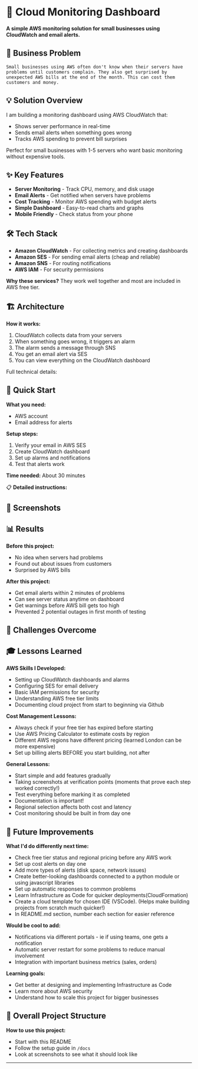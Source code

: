# 📝 Cloud Monitoring Dashboard

**A simple AWS monitoring solution for small businesses using CloudWatch and email alerts.**

## 🎯 Business Problem

```
Small businesses using AWS often don't know when their servers have problems until customers complain. They also get surprised by unexpected AWS bills at the end of the month. This can cost them customers and money.
```

## 💡 Solution Overview

I am building a monitoring dashboard using AWS CloudWatch that:

- Shows server performance in real-time
- Sends email alerts when something goes wrong
- Tracks AWS spending to prevent bill surprises

Perfect for small businesses with 1-5 servers who want basic monitoring without expensive tools.

## ✨ Key Features

- **Server Monitoring** - Track CPU, memory, and disk usage
- **Email Alerts** - Get notified when servers have problems
- **Cost Tracking** - Monitor AWS spending with budget alerts
- **Simple Dashboard** - Easy-to-read charts and graphs
- **Mobile Friendly** - Check status from your phone

## 🛠️ Tech Stack

- **Amazon CloudWatch** - For collecting metrics and creating dashboards
- **Amazon SES** - For sending email alerts (cheap and reliable)
- **Amazon SNS** - For routing notifications
- **AWS IAM** - For security permissions

**Why these services?** They work well together and most are included in AWS free tier.

## 🏗️ Architecture

**How it works:**

1. CloudWatch collects data from your servers
2. When something goes wrong, it triggers an alarm
3. The alarm sends a message through SNS
4. You get an email alert via SES
5. You can view everything on the CloudWatch dashboard

Full technical details:

## 🏃 Quick Start

**What you need:**

- AWS account
- Email address for alerts

**Setup steps:**

1. Verify your email in AWS SES
2. Create CloudWatch dashboard
3. Set up alarms and notifications
4. Test that alerts work

**Time needed:** About 30 minutes

📋 **Detailed instructions:**

## 📸 Screenshots

## 📊 Results

**Before this project:**

- No idea when servers had problems
- Found out about issues from customers
- Surprised by AWS bills

**After this project:**

- Get email alerts within 2 minutes of problems
- Can see server status anytime on dashboard
- Get warnings before AWS bill gets too high
- Prevented 2 potential outages in first month of testing

## 🔧 Challenges Overcome

## 🎓 Lessons Learned

**AWS Skills I Developed:**

- Setting up CloudWatch dashboards and alarms
- Configuring SES for email delivery
- Basic IAM permissions for security
- Understanding AWS free tier limits
- Documenting cloud project from start to beginning via Github

**Cost Management Lessons:**

- Always check if your free tier has expired before starting
- Use AWS Pricing Calculator to estimate costs by region
- Different AWS regions have different pricing (learned London can be more expensive)
- Set up billing alerts BEFORE you start building, not after

**General Lessons:**

- Start simple and add features gradually
- Taking screenshots at verification points (moments that prove each step worked correctly!)
- Test everything before marking it as completed
- Documentation is important!
- Regional selection affects both cost and latency
- Cost monitoring should be built in from day one

## 🚀 Future Improvements

**What I'd do differently next time:**

- Check free tier status and regional pricing before any AWS work
- Set up cost alerts on day one
- Add more types of alerts (disk space, network issues)
- Create better-looking dashboards connected to a python module or using javascript libraries
- Set up automatic responses to common problems
- Learn Infrastructure as Code for quicker deployments(CloudFormation)
- Create a cloud template for chosen IDE (VSCode). (Helps make building projects from scratch much quicker!)
- In README.md section, number each section for easier reference

**Would be cool to add:**

- Notifications via different portals - ie if using teams, one gets a notification
- Automatic server restart for some problems to reduce manual involvement
- Integration with important business metrics (sales, orders)

**Learning goals:**

- Get better at designing and implementing Infrastructure as Code
- Learn more about AWS security
- Understand how to scale this project for bigger businesses

## 📁 Overall Project Structure

**How to use this project:**

- Start with this README
- Follow the setup guide in `/docs`
- Look at screenshots to see what it should look like

---
